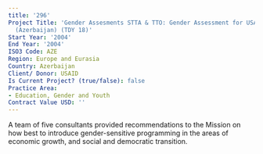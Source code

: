 ```yaml
---
title: '296'
Project Title: 'Gender Assesments STTA & TTO: Gender Assessment for USAID/Caucasus
  (Azerbaijan) (TDY 18)'
Start Year: '2004'
End Year: '2004'
ISO3 Code: AZE
Region: Europe and Eurasia
Country: Azerbaijan
Client/ Donor: USAID
Is Current Project? (true/false): false
Practice Area:
- Education, Gender and Youth
Contract Value USD: ''
---
```


A team of five consultants provided recommendations to the Mission on how best to introduce gender-sensitive programming in the areas of economic growth, and social and democratic transition.